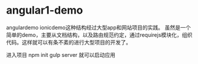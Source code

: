 # angular1-demo
angulardemo ionicdemo这种结构经过大型app和网站项目的实践。
虽然是一个简单的demo，主要从文档结构，以及路由规范约定，通过requirejs模块化，组织代码。这样就可以有条不紊的进行大型项目的开发了。


进入项目 npm init
gulp server
就可以启动应用
